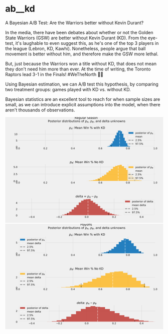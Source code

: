 # ab__kd
A Bayesian A/B Test: Are the Warriors better without Kevin Durant? 

In the media, there have been debates about whether or not the Golden State Warriors (GSW) are better without Kevin Durant (KD). From the eye-test, it's laughable to even suggest this, as he's one of the top 3 players in the league (Lebron, KD, Kawhi). Nonetheless, people argue that ball movement is better without him, and therefore make the GSW more lethal.

But, just because the Warriors won a title without KD, that does not mean they don't need him more than ever. At the time of writing, the Toronto Raptors lead 3-1 in the Finals! #WeTheNorth 🦖🍁

Using Bayesian estimation, we can A/B test this hypothesis, by comparing two treatment groups: games played with KD vs. without KD.

Bayesian statistics are an excellent tool to reach for when sample sizes are small, as we can introduce explicit assumptions into the model, when there aren't thousands of observations.

<img src="images/reg_season.svg" class="img-responsive">

<img src="images/playoffs.svg" class="img-responsive">